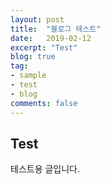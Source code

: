 ```yaml
---
layout: post
title:  "블로그 테스트"
date:   2019-02-12
excerpt: "Test"
blog: true
tag:
- sample
- test
- blog
comments: false
---
```

## Test

테스트용 글입니다.